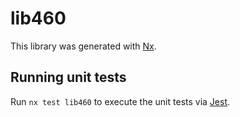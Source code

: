 # lib460

This library was generated with [Nx](https://nx.dev).

## Running unit tests

Run `nx test lib460` to execute the unit tests via [Jest](https://jestjs.io).
